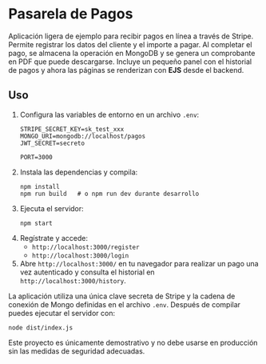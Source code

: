 # Pasarela de Pagos

Aplicación ligera de ejemplo para recibir pagos en línea a través de Stripe. Permite registrar los datos del cliente y el importe a pagar. Al completar el pago, se almacena la operación en MongoDB y se genera un comprobante en PDF que puede descargarse. Incluye un pequeño panel con el historial de pagos y ahora las páginas se renderizan con **EJS** desde el backend.


## Uso

1. Configura las variables de entorno en un archivo `.env`:
   ```
   STRIPE_SECRET_KEY=sk_test_xxx
   MONGO_URI=mongodb://localhost/pagos
   JWT_SECRET=secreto

   PORT=3000
   ```
2. Instala las dependencias y compila:
   ```
   npm install
   npm run build   # o npm run dev durante desarrollo
   ```
3. Ejecuta el servidor:
   ```
   npm start
   ```
4. Regístrate y accede:
   - `http://localhost:3000/register`
   - `http://localhost:3000/login`
5. Abre `http://localhost:3000/` en tu navegador para realizar un pago una vez autenticado y consulta el historial en `http://localhost:3000/history`.

La aplicación utiliza una única clave secreta de Stripe y la cadena de conexión de Mongo definidas en el archivo `.env`. Después de compilar puedes ejecutar el servidor con:
   ```
   node dist/index.js
   ```

Este proyecto es únicamente demostrativo y no debe usarse en producción sin las medidas de seguridad adecuadas.

